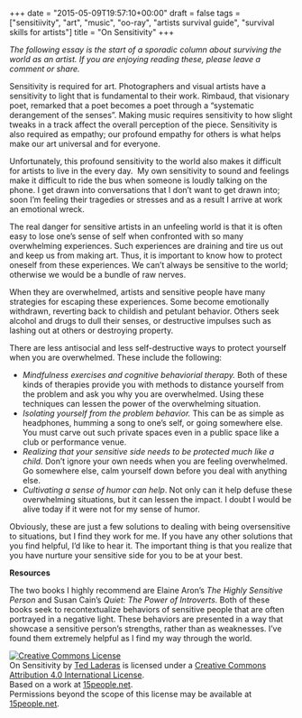 +++
date = "2015-05-09T19:57:10+00:00"
draft = false
tags = ["sensitiivity", "art", "music", "oo-ray", "artists survival guide", "survival skills for artists"]
title = "On Sensitivity"
+++
<p><i>The following essay is the start of a sporadic column about surviving the world as an artist. If you are enjoying reading these, please leave a comment or share.</i></p><p>Sensitivity
is required for art. Photographers and visual artists have a sensitivity to
light that is fundamental to their work. Rimbaud, that visionary poet, remarked
that a poet becomes a poet through a “systematic derangement of the senses”.
Making music requires sensitivity to how slight tweaks in a track affect the overall perception of the piece. Sensitivity is also required as
empathy; our profound empathy for others is what helps make our art universal
and for everyone.</p><p>Unfortunately,
this profound sensitivity to the world also makes it difficult for artists to
live in the every day. &nbsp;My own
sensitivity to sound and feelings make it difficult to ride the bus when
someone is loudly talking on the phone. I get drawn into conversations that I
don’t want to get drawn into; soon I’m feeling their tragedies or stresses and
as a result I arrive at work an emotional wreck. </p><p>The real
danger for sensitive artists in an unfeeling world is that it is often easy to
lose one’s sense of self when confronted with so many overwhelming experiences.
Such experiences are draining and tire us out and keep us from making art. Thus, it is important to know
how to protect oneself from these experiences. We can’t always be sensitive to
the world; otherwise we would be a bundle of raw nerves.</p><p>When they
are overwhelmed, artists and sensitive people have many strategies for escaping
these experiences. Some become emotionally withdrawn, reverting back to
childish and petulant behavior. Others seek alcohol and drugs to dull their
senses, or destructive impulses such as lashing out at others or destroying
property. </p><p>There are
less antisocial and less self-destructive ways to protect yourself when you are
overwhelmed. These include the following:</p><ul><li><i>Mindfulness
exercises and cognitive behaviorial therapy.</i> Both of these kinds of
therapies provide you with methods to distance yourself from the problem and
ask you why you are overwhelmed. Using these techniques can lessen the power of
the overwhelming situation.<br></li><li><i>Isolating
yourself from the problem behavior.</i> 
This can be as simple as headphones, humming a song to one’s self, or
going somewhere else. You must carve out such private spaces even in a public
space like a club or performance venue.<br></li><li><i>Realizing
that your sensitive side needs to be protected much like a child.</i> Don’t
ignore your own needs when you are feeling overwhelmed. Go somewhere else, calm
yourself down before you deal with anything else.<br></li><li><i>Cultivating
a sense of humor can help</i>. Not only can it help defuse these overwhelming
situations, but it can lessen the impact. I doubt I would be alive today if it
were not for my sense of humor.<br></li></ul><p>Obviously, these are just a few
solutions to dealing with being oversensitive to situations, but I find they
work for me. If you have any other solutions that you find helpful, I’d like to
hear it. The important thing is that you realize that you have nurture your
sensitive side for you to be at your best.</p><p><b>Resources</b></p><p>The two books I highly recommend
are Elaine Aron’s <i>The Highly Sensitive Person</i> and Susan Cain’s <i>Quiet: The
Power of Introverts.</i> Both of these books seek to recontextualize behaviors of
sensitive people that are often portrayed in a negative light. These behaviors
are presented in a way that showcase a sensitive person’s strengths, rather
than as weaknesses. I’ve found them extremely helpful as I find my way through the world.</p>

<a rel="license" href="http://creativecommons.org/licenses/by/4.0/"><img alt="Creative Commons License" style="border-width:0" src="https://i.creativecommons.org/l/by/4.0/80x15.png" /></a><br /><span xmlns:dct="http://purl.org/dc/terms/" property="dct:title">On Sensitivity</span> by <a xmlns:cc="http://creativecommons.org/ns#" href="15people.net" property="cc:attributionName" rel="cc:attributionURL">Ted Laderas</a> is licensed under a <a rel="license" href="http://creativecommons.org/licenses/by/4.0/">Creative Commons Attribution 4.0 International License</a>.<br />Based on a work at <a xmlns:dct="http://purl.org/dc/terms/" href="15people.net" rel="dct:source">15people.net</a>.<br />Permissions beyond the scope of this license may be available at <a xmlns:cc="http://creativecommons.org/ns#" href="15people.net" rel="cc:morePermissions">15people.net</a>.
